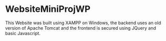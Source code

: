 # WebsiteMiniProjWP

This Website was built using XAMPP on Windows, the backend uses an old version of Apache Tomcat and the frontend is secured using JQuery and basic Javascript.
